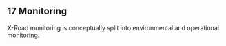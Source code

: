 ## 17 Monitoring

X-Road monitoring is conceptually split into environmental and operational monitoring.